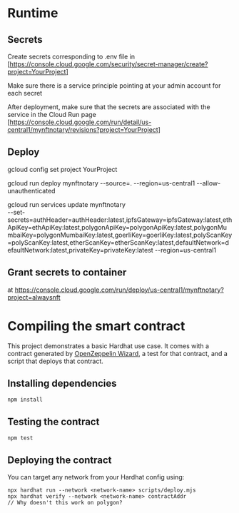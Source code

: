 # Runtime 
## Secrets

Create secrets corresponding to .env file in [https://console.cloud.google.com/security/secret-manager/create?project=YourProject]

Make sure there is a service principle pointing at your admin account for each secret

After deployment, make sure that the secrets are associated with the service in the Cloud Run page [https://console.cloud.google.com/run/detail/us-central1/mynftnotary/revisions?project=YourProject]

## Deploy
gcloud config set project YourProject

gcloud run deploy mynftnotary --source=. --region=us-central1 --allow-unauthenticated 

gcloud run services update mynftnotary \
--set-secrets=authHeader=authHeader:latest,ipfsGateway=ipfsGateway:latest,ethApiKey=ethApiKey:latest,polygonApiKey=polygonApiKey:latest,polygonMumbaiKey=polygonMumbaiKey:latest,goerliKey=goerliKey:latest,polyScanKey=polyScanKey:latest,etherScanKey=etherScanKey:latest,defaultNetwork=defaultNetwork:latest,privateKey=privateKey:latest --region=us-central1

## Grant secrets to container

at https://console.cloud.google.com/run/deploy/us-central1/mynftnotary?project=alwaysnft
 # Compiling the smart contract

This project demonstrates a basic Hardhat use case. It comes with a contract generated by [OpenZeppelin Wizard](https://wizard.openzeppelin.com/), a test for that contract, and a script that deploys that contract.

## Installing dependencies

```
npm install
```

## Testing the contract

```
npm test
```

## Deploying the contract

You can target any network from your Hardhat config using:

```
npx hardhat run --network <network-name> scripts/deploy.mjs
npx hardhat verify --network <network-name> contractAddr
// Why doesn't this work on polygon?
```
